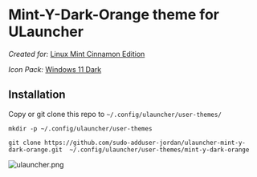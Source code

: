 # Mint-Y-Dark-Orange theme for ULauncher

_Created for:_ [Linux Mint Cinnamon Edition](https://linuxmint.com/download.php)

<!-- publish and update icon packs -->
_Icon Pack:_ [Windows 11 Dark](https://cinnamon-look.org/p/2106379)

## Installation

Copy or git clone this repo to `~/.config/ulauncher/user-themes/`

```
mkdir -p ~/.config/ulauncher/user-themes
```

```
git clone https://github.com/sudo-adduser-jordan/ulauncher-mint-y-dark-orange.git  ~/.config/ulauncher/user-themes/mint-y-dark-orange
```

![ulauncher.png](https://github.com/sudo-adduser-jordan/ulauncher-mint-y-dark-orange/blob/main/ulauncher.png)
